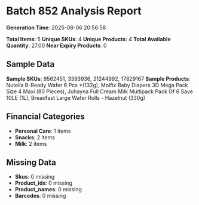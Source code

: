 # Batch 852 Analysis Report

**Generation Time**: 2025-08-06 20:56:58

**Total Items**: 5
**Unique SKUs**: 4
**Unique Products**: 4
**Total Available Quantity**: 27.00
**Near Expiry Products**: 0

## Sample Data
**Sample SKUs**: 9562451, 3393936, 21244992, 17829167
**Sample Products**: Nutella B-Ready Wafer 6 Pcs *(132g), Molfix Baby Diapers 3D Mega Pack Size 4 Maxi (80 Pieces), Juhayna Full Cream Milk Multipack Pack Of 6 Save 10LE (1L), Breadfast Large Wafer Rolls - Hazelnut (330g)

## Financial Categories
- **Personal Care**: 1 items
- **Snacks**: 2 items
- **Milk**: 2 items

## Missing Data
- **Skus**: 0 missing
- **Product_ids**: 0 missing
- **Product_names**: 0 missing
- **Barcodes**: 0 missing
